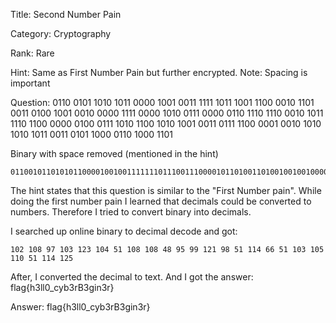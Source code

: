 Title: Second Number Pain

Category: Cryptography

Rank: Rare

Hint: Same as First Number Pain but further encrypted. Note: Spacing is important

Question: 0110 0101 1010 1011 0000 1001 0011 1111 1011 1001 1100 0010 1101 0011 0100 1001 0010 0000 1111 0000 1010 0111 0000 0110 1110 1110 0010 1011 1110 1100 0000 0100 0111 1010 1100 1010 1001 0011 0111 1100 0001 0010 1010 1010 1011 0011 0101 1000 0110 1000 1101

Binary with space removed (mentioned in the hint)
```
011001011010101100001001001111111011100111000010110100110100100100100000111100001010011100000110111011100010101111101100000001000111101011001010100100110111110000010010101010101011001101011000011010001101
```

The hint states that this question is similar to the "First Number pain". While doing the first number pain I learned that decimals could be converted to numbers. Therefore I tried to convert binary into decimals.

I searched up online binary to decimal decode and got:
```
102 108 97 103 123 104 51 108 108 48 95 99 121 98 51 114 66 51 103 105 110 51 114 125
```

After, I converted the decimal to text. And I got the answer:
flag{h3ll0_cyb3rB3gin3r}

Answer: flag{h3ll0_cyb3rB3gin3r}

